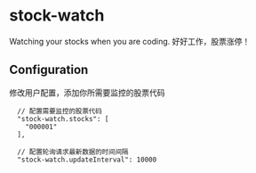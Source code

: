 # stock-watch
Watching your stocks when you are coding. 
好好工作，股票涨停！

## Configuration
修改用户配置，添加你所需要监控的股票代码
```
  // 配置需要监控的股票代码
  "stock-watch.stocks": [
    "000001"
  ],

  // 配置轮询请求最新数据的时间间隔
  "stock-watch.updateInterval": 10000
```
